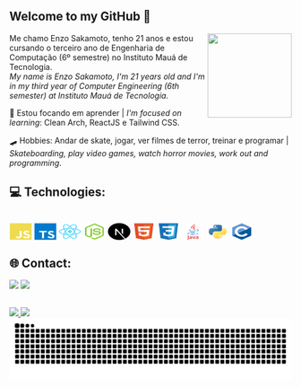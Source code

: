 ## Welcome to my GitHub 👋
<img align="right" height=150px width=150px src="https://user-images.githubusercontent.com/98707474/191408519-b9236392-4bde-4d2f-a4ee-bbf9ee631bda.png">
<p align="left" text-align="justify">
  Me chamo Enzo Sakamoto, tenho 21 anos e estou cursando o terceiro ano de Engenharia de Computação (6º semestre) no Instituto Mauá de Tecnologia.<br/>
  <em>My name is Enzo Sakamoto, I'm 21 years old and I'm in my third year of Computer Engineering (6th semester) at Instituto Mauá de Tecnologia.</em>
</p>
<p align="left" text-align="justify">
  🎯 Estou focando em aprender | <em>I'm focused on learning</em>: Clean Arch, ReactJS e Tailwind CSS.<br/>
</p>
<p align="left" text-align="justify">
  🛹 Hobbies: Andar de skate, jogar, ver filmes de terror, treinar e programar | <em>Skateboarding, play video games, watch horror movies, work out and programming</em>.
</p>

## 💻 Technologies:
<div style="display: inline_block"><br>
  <img align="center" alt="JS" height="30" width="40" src="https://raw.githubusercontent.com/devicons/devicon/master/icons/javascript/javascript-plain.svg">
  <img align="center" alt="TS" height="30" width="40" src="https://raw.githubusercontent.com/devicons/devicon/master/icons/typescript/typescript-plain.svg">
  <img align="center" alt="React" height="30" width="40" src="https://raw.githubusercontent.com/devicons/devicon/master/icons/react/react-original.svg">
  <img align="center" alt="NodeJS" height="30" width="40" src="https://raw.githubusercontent.com/devicons/devicon/master/icons/nodejs/nodejs-original.svg">
  <img align="center" alt="Next.js" height="30" width="40" src="https://raw.githubusercontent.com/devicons/devicon/master/icons/nextjs/nextjs-original.svg">
  <img align="center" alt="HTML" height="30" width="40" src="https://raw.githubusercontent.com/devicons/devicon/master/icons/html5/html5-original.svg">
  <img align="center" alt="CSS" height="30" width="40" src="https://raw.githubusercontent.com/devicons/devicon/master/icons/css3/css3-original.svg">
  <img align="center" alt="Java" height="30" width="40" src="https://raw.githubusercontent.com/devicons/devicon/master/icons/java/java-original-wordmark.svg">
  <img align="center" alt="Python" height="30" width="40" src="https://raw.githubusercontent.com/devicons/devicon/master/icons/python/python-original.svg">
  <img align="center" alt="C" height="30" width="40" src="https://raw.githubusercontent.com/devicons/devicon/master/icons/c/c-original.svg">
</div>
 
## 🌐 Contact:
<div> 
  <a href="https://www.instagram.com/sakamoto1g/" target="_blank"><img src="https://img.shields.io/badge/-Instagram-%23E4405F?style=for-the-badge&logo=instagram&logoColor=white"></a>
  <a href="https://www.linkedin.com/in/enzo-sakamoto-8676b2209/" target="_blank"><img src="https://img.shields.io/badge/-LinkedIn-%230077B5?style=for-the-badge&logo=linkedin&logoColor=white"></a>
</div>

##
<div>
  <a href="https://github.com/enzosakamoto">
  <img height="150em" src="https://github-readme-stats.vercel.app/api?username=enzosakamoto&show_icons=true&include_all_commits=true&count_private=true&theme=transparent"/>
  <img height="150em" src="https://github-readme-stats.vercel.app/api/top-langs/?username=enzosakamoto&layout=compact&langs_count=7&theme=transparent"/>

  <picture>
    <source media="(prefers-color-scheme: dark)" srcset="https://github.com/enzosakamoto/enzosakamoto/blob/output/github-contribution-grid-snake-dark.svg" />
    <source media="(prefers-color-scheme: light)" srcset="https://github.com/enzosakamoto/enzosakamoto/blob/output/github-contribution-grid-snake.svg" />
    <img alt="github-snake" src="https://github.com/enzosakamoto/enzosakamoto/blob/output/github-contribution-grid-snake.svg" />
  </picture>
</div>
